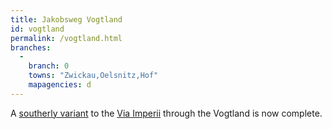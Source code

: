 ```yaml
---
title: Jakobsweg Vogtland
id: vogtland
permalink: /vogtland.html
branches:
  -
    branch: 0
    towns: "Zwickau,Oelsnitz,Hof"
    mapagencies: d
---
```


A [southerly variant][0] to the [Via Imperii][1] through the Vogtland is now complete.

[0]: http://www.saechsischer-jakobsweg.de/index.php?option=com_content&view=article&id=86&Itemid=110
[1]: imperii.html